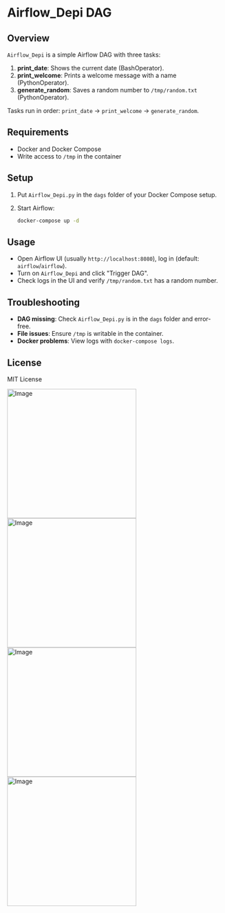 # Airflow_Depi DAG

## Overview

`Airflow_Depi` is a simple Airflow DAG with three tasks:

1. **print_date**: Shows the current date (BashOperator).
2. **print_welcome**: Prints a welcome message with a name (PythonOperator).
3. **generate_random**: Saves a random number to `/tmp/random.txt` (PythonOperator).

Tasks run in order: `print_date` → `print_welcome` → `generate_random`.

## Requirements

- Docker and Docker Compose
- Write access to `/tmp` in the container

## Setup


1. Put `Airflow_Depi.py` in the `dags` folder of your Docker Compose setup.
2. Start Airflow:

   ```bash
   docker-compose up -d
   ```

## Usage

- Open Airflow UI (usually `http://localhost:8080`), log in (default: `airflow`/`airflow`).
- Turn on `Airflow_Depi` and click "Trigger DAG".
- Check logs in the UI and verify `/tmp/random.txt` has a random number.

## Troubleshooting

- **DAG missing**: Check `Airflow_Depi.py` is in the `dags` folder and error-free.
- **File issues**: Ensure `/tmp` is writable in the container.
- **Docker problems**: View logs with `docker-compose logs`.

## License

MIT License




<div>
<img width= "300"alt="Image" src="https://github.com/user-attachments/assets/49585790-cc6d-4abc-8a25-1087ce550f8d" />
<img width="300" alt="Image" src="https://github.com/user-attachments/assets/34b524c1-6a63-4650-bc8d-a2d29aac1eb5" />
<img width="300" alt="Image" src="https://github.com/user-attachments/assets/87ec40a8-34e0-4b8c-a128-90702c5190c5" />
<img width="300" alt="Image" src="https://github.com/user-attachments/assets/b08cc719-b5ef-44a2-8cc7-08d82a67928e" />
</div>
